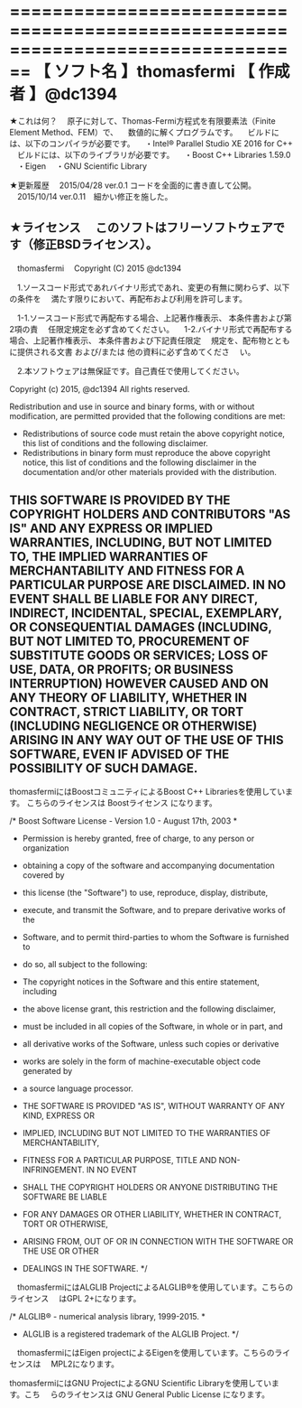 ﻿================================================================================
【 ソフト名 】thomasfermi
【  作成者  】@dc1394
================================================================================

★これは何？
　原子に対して、Thomas-Fermi方程式を有限要素法（Finite Element Method、FEM）で、
　数値的に解くプログラムです。
　ビルドには、以下のコンパイラが必要です。
　・Intel® Parallel Studio XE 2016 for C++
　ビルドには、以下のライブラリが必要です。
　・Boost C++ Libraries 1.59.0
　・Eigen
　・GNU Scientific Library

★更新履歴
　2015/04/28 ver.0.1   コードを全面的に書き直して公開。
　2015/10/14 ver.0.11　細かい修正を施した。

★ライセンス
　このソフトはフリーソフトウェアです（修正BSDライセンス）。
--------------------------------------------------------------------------------
　thomasfermi
　Copyright (C) 2015 @dc1394

　1.ソースコード形式であれバイナリ形式であれ、変更の有無に関わらず、以下の条件を
　満たす限りにおいて、再配布および利用を許可します。

　1-1.ソースコード形式で再配布する場合、上記著作権表示、 本条件書および第2項の責
　任限定規定を必ず含めてください。
　1-2.バイナリ形式で再配布する場合、上記著作権表示、 本条件書および下記責任限定
　規定を、配布物とともに提供される文書 および/または 他の資料に必ず含めてくださ
　い。

　2.本ソフトウェアは無保証です。自己責任で使用してください。

  Copyright (c) 2015, @dc1394
  All rights reserved.

  Redistribution and use in source and binary forms, with or without
  modification, are permitted provided that the following conditions are met:
  * Redistributions of source code must retain the above copyright notice, 
    this list of conditions and the following disclaimer.
  * Redistributions in binary form must reproduce the above copyright notice, 
    this list of conditions and the following disclaimer in the documentation 
    and/or other materials provided with the distribution.

  THIS SOFTWARE IS PROVIDED BY THE COPYRIGHT HOLDERS AND CONTRIBUTORS "AS IS"
  AND
  ANY EXPRESS OR IMPLIED WARRANTIES, INCLUDING, BUT NOT LIMITED TO, THE IMPLIED
  WARRANTIES OF MERCHANTABILITY AND FITNESS FOR A PARTICULAR PURPOSE ARE
  DISCLAIMED. IN NO EVENT SHALL <COPYRIGHT HOLDER> BE LIABLE FOR ANY
  DIRECT, INDIRECT, INCIDENTAL, SPECIAL, EXEMPLARY, OR CONSEQUENTIAL DAMAGES
  (INCLUDING, BUT NOT LIMITED TO, PROCUREMENT OF SUBSTITUTE GOODS OR SERVICES;
  LOSS OF USE, DATA, OR PROFITS; OR BUSINESS INTERRUPTION) HOWEVER CAUSED AND
  ON ANY THEORY OF LIABILITY, WHETHER IN CONTRACT, STRICT LIABILITY, OR TORT
  (INCLUDING NEGLIGENCE OR OTHERWISE) ARISING IN ANY WAY OUT OF THE USE OF THIS
  SOFTWARE, EVEN IF ADVISED OF THE POSSIBILITY OF SUCH DAMAGE.
--------------------------------------------------------------------------------

  thomasfermiにはBoostコミュニティによるBoost C++ Librariesを使用しています。
  こちらのライセンスは Boostライセンス になります。

/* Boost Software License - Version 1.0 - August 17th, 2003
*
* Permission is hereby granted, free of charge, to any person or organization
* obtaining a copy of the software and accompanying documentation covered by
* this license (the "Software") to use, reproduce, display, distribute,
* execute, and transmit the Software, and to prepare derivative works of the
* Software, and to permit third-parties to whom the Software is furnished to
* do so, all subject to the following:

* The copyright notices in the Software and this entire statement, including
* the above license grant, this restriction and the following disclaimer,
* must be included in all copies of the Software, in whole or in part, and
* all derivative works of the Software, unless such copies or derivative
* works are solely in the form of machine-executable object code generated by
* a source language processor.

* THE SOFTWARE IS PROVIDED "AS IS", WITHOUT WARRANTY OF ANY KIND, EXPRESS OR
* IMPLIED, INCLUDING BUT NOT LIMITED TO THE WARRANTIES OF MERCHANTABILITY,
* FITNESS FOR A PARTICULAR PURPOSE, TITLE AND NON-INFRINGEMENT. IN NO EVENT
* SHALL THE COPYRIGHT HOLDERS OR ANYONE DISTRIBUTING THE SOFTWARE BE LIABLE
* FOR ANY DAMAGES OR OTHER LIABILITY, WHETHER IN CONTRACT, TORT OR OTHERWISE,
* ARISING FROM, OUT OF OR IN CONNECTION WITH THE SOFTWARE OR THE USE OR OTHER
* DEALINGS IN THE SOFTWARE.
*/

　thomasfermiにはALGLIB ProjectによるALGLIB®を使用しています。こちらのライセンス
　はGPL 2+になります。

/* ALGLIB® - numerical analysis library, 1999-2015.
*
* ALGLIB is a registered trademark of the ALGLIB Project.
*/

　thomasfermiにはEigen projectによるEigenを使用しています。こちらのライセンスは
　MPL2になります。

  thomasfermiにはGNU ProjectによるGNU Scientific Libraryを使用しています。こち
　らのライセンスは GNU General Public License になります。
